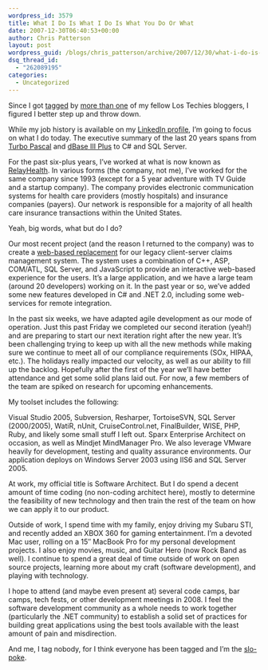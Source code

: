 ```yaml
---
wordpress_id: 3579
title: What I Do Is What I Do Is What You Do Or What
date: 2007-12-30T06:40:53+00:00
author: Chris Patterson
layout: post
wordpress_guid: /blogs/chris_patterson/archive/2007/12/30/what-i-do-is-what-i-do-is-what-you-do-or-what.aspx
dsq_thread_id:
  - "262089195"
categories:
  - Uncategorized
---
```

Since I got [tagged](http://lostechies.com/blogs/joe_ocampo/default.aspx) by [more than one](http://www.lostechies.com/blogs/sean_chambers/default.aspx) of my fellow Los Techies bloggers, I figured I better step up and throw down.

While my job history is available on my [LinkedIn profile](http://www.linkedin.com/in/chrispatterson), I&#8217;m going to focus on what I do today. The executive summary of the last 20 years spans from [Turbo Pascal](http://en.wikipedia.org/wiki/Turbo_Pascal) and [dBase III Plus](http://en.wikipedia.org/wiki/DBASE) to C# and SQL Server.

For the past six-plus years, I&#8217;ve worked at what is now known as [RelayHealth](http://www.mckesson.com/en_us/McKesson.com/Our%2BBusinesses/RelayHealth/RelayHealth.html). In various forms (the company, not me), I&#8217;ve worked for the same company since 1993 (except for a 5 year adventure with TV Guide and a startup company). The company provides electronic communication systems for health care providers (mostly hospitals) and insurance companies (payers). Our network is responsible for a majority of all health care insurance transactions within the United States.

Yeah, big words, what but do I do?

Our most recent project (and the reason I returned to the company) was to create a [web-based replacement](https://www.relayhealth.com/rh/specific/hospitals/financialServices/ePremis/default.aspx) for our legacy client-server claims management system. The system uses a combination of C++, ASP, COM/ATL, SQL Server, and JavaScript to provide an interactive web-based experience for the users. It&#8217;s a large application, and we have a large team (around 20 developers) working on it. In the past year or so, we&#8217;ve added some new features developed in C# and .NET 2.0, including some web-services for remote integration.

In the past six weeks, we have adapted agile development as our mode of operation. Just this past Friday we completed our second iteration (yeah!) and are preparing to start our next iteration right after the new year. It&#8217;s been challenging trying to keep up with all the new methods while making sure we continue to meet all of our compliance requirements (SOx, HIPAA, etc.). The holidays really impacted our velocity, as well as our ability to fill up the backlog. Hopefully after the first of the year we&#8217;ll have better attendance and get some solid plans laid out. For now, a few members of the team are spiked on research for upcoming enhancements.

My toolset includes the following:

Visual Studio 2005, Subversion, Resharper, TortoiseSVN, SQL Server (2000/2005), WatiR, nUnit, CruiseControl.net, FinalBuilder, WISE, PHP, Ruby, and likely some small stuff I left out. Sparx Enterprise Architect on occasion, as well as Mindjet MindManager Pro. We also leverage VMware heavily for development, testing and quality assurance environments. Our application deploys on Windows Server 2003 using IIS6 and SQL Server 2005.

At work, my official title is Software Architect. But I do spend a decent amount of time coding (no non-coding architect here), mostly to determine the feasibility of new technology and then train the rest of the team on how we can apply it to our product.

Outside of work, I spend time with my family, enjoy driving my Subaru STI, and recently added an XBOX 360 for gaming entertainment. I&#8217;m a devoted Mac user, rolling on a 15&#8243; MacBook Pro for my personal development projects. I also enjoy movies, music, and Guitar Hero (now Rock Band as well). I continue to spend a great deal of time outside of work on open source projects, learning more about my craft (software development), and playing with technology. 

I hope to attend (and maybe even present at) several code camps, bar camps, tech fests, or other development meetings in 2008. I feel the software development community as a whole needs to work together (particularly the .NET community) to establish a solid set of practices for building great applications using the best tools available with the least amount of pain and misdirection.

And me, I tag nobody, for I think everyone has been tagged and I&#8217;m the [slo-poke](http://www.oldtimecandy.com/slo-poke.htm).